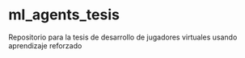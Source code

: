 # ml_agents_tesis
Repositorio para la tesis de desarrollo de jugadores virtuales usando aprendizaje reforzado

